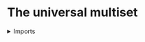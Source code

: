 #  The universal multiset

<details><summary>Imports</summary>
```agda
module trees.universal-multiset where

open import foundation.dependent-pair-types
open import foundation.equivalences
open import foundation.identity-types
open import foundation.raising-universe-levels
open import foundation.small-types
open import foundation.small-universes
open import foundation.universe-levels

open import trees.functoriality-w-types
open import trees.multisets
open import trees.small-multisets
open import trees.w-types
```
</details>

## Idea

The universal multiset of universe level `l` is the multiset of level `lsuc l` built out of `𝕍 l` and resizings of the multisets it contains

## Definition
```agda
universal-multiset-𝕍 : (l : Level) → 𝕍 (lsuc l)
universal-multiset-𝕍 l =
  tree-𝕎
    ( 𝕍 l)
    ( λ X → resize-𝕍 X (is-small-multiset-𝕍 is-small-lsuc X))
```

## Properties

### If `UU l1` is `UU l`-small, then the universal multiset of level `l1` is `UU l`-small

```agda
is-small-universal-multiset-𝕍 :
  (l : Level) {l1 : Level} →
  is-small-universe l l1 → is-small-𝕍 l (universal-multiset-𝕍 l1)
is-small-universal-multiset-𝕍 l {l1} (pair (pair U e) H) =
  pair
    ( pair
      ( 𝕎 U (λ x → pr1 (H (map-inv-equiv e x))))
      ( equiv-𝕎
        ( λ u → type-is-small (H (map-inv-equiv e u)))
        ( e)
        ( λ X →
          tr ( λ t → X ≃ pr1 (H t))
             ( inv (isretr-map-inv-equiv e X))
             ( pr2 (H X)))))
    ( f)
    where
    f : (X : 𝕍 l1) →
        is-small-𝕍 l
          ( resize-𝕍 X (is-small-multiset-𝕍 is-small-lsuc X))
    f (tree-𝕎 A α) =
      pair
        ( pair
          ( type-is-small (H A))
          ( equiv-is-small (H A) ∘e inv-equiv (compute-raise (lsuc l1) A)))
        ( λ x → f (α (map-inv-raise x)))
```
